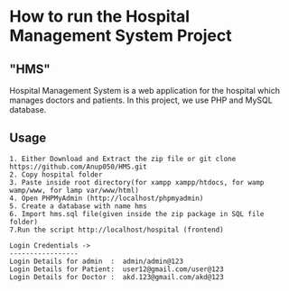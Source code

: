 # How to run the Hospital Management System Project

<h2>"HMS"</h2>
Hospital Management System is a web application for the hospital which manages doctors and patients. In this project, we use PHP and MySQL database.

## Usage
```
1. Either Download and Extract the zip file or git clone https://github.com/Anup050/HMS.git
2. Copy hospital folder
3. Paste inside root directory(for xampp xampp/htdocs, for wamp wamp/www, for lamp var/www/html)
4. Open PHPMyAdmin (http://localhost/phpmyadmin)
5. Create a database with name hms
6. Import hms.sql file(given inside the zip package in SQL file folder)
7.Run the script http://localhost/hospital (frontend)

Login Credentials ->
-----------------
Login Details for admin  :  admin/admin@123
Login Details for Patient:  user12@gmail.com/user@123
Login Details for Doctor :  akd.123@gmail.com/akd@123
```




